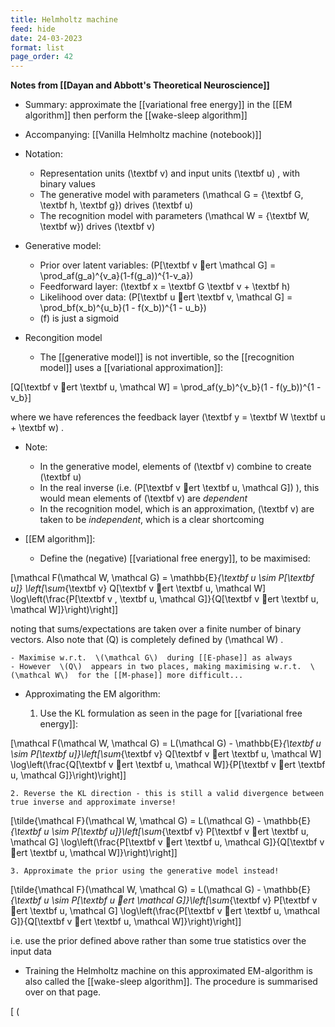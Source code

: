 ```yaml
---
title: Helmholtz machine
feed: hide
date: 24-03-2023
format: list
page_order: 42
---
```



**Notes from [[Dayan and Abbott's Theoretical Neuroscience]]**
- Summary: approximate the [[variational free energy]] in the [[EM algorithm]] then perform the [[wake-sleep algorithm]]
- Accompanying: [[Vanilla Helmholtz machine (notebook)]]

- Notation:
	- Representation units  \(\textbf v\)  and input units  \(\textbf u\) , with binary values
	- The generative model with parameters  \(\mathcal G = \{\textbf G, \textbf h, \textbf g\}\)  drives  \(\textbf u\) 
	- The recognition model with parameters  \(\mathcal W = \{\textbf W, \textbf w\}\)  drives  \(\textbf v\) 

- Generative model:
	- Prior over latent variables:  \(P[\textbf v ert \mathcal G] = \prod_af(g_a)^{v_a}(1-f(g_a))^{1-v_a}\) 
	- Feedforward layer:  \(\textbf x = \textbf G \textbf v + \textbf h\) 
	- Likelihood over data:  \(P[\textbf u ert \textbf v, \mathcal G] = \prod_bf(x_b)^{u_b}(1 - f(x_b))^{1 - u_b}\) 
	-  \(f\)  is just a sigmoid

- Recongition model
	- The [[generative model]] is not invertible, so the [[recognition model]] uses a [[variational approximation]]:

\[Q[\textbf v ert \textbf u, \mathcal W] = \prod_af(y_b)^{v_b}(1 - f(y_b))^{1 - v_b}\]

where we have references the feedback layer  \(\textbf y = \textbf W \textbf u + \textbf w\) .

- Note:
	- In the generative model, elements of  \(\textbf v\)  combine to create  \(\textbf u\) 
	- In the real inverse (i.e.  \(P[\textbf v ert \textbf u, \mathcal G]\) ), this would mean elements of  \(\textbf v\)  are *dependent*
	- In the recognition model, which is an approximation,  \(\textbf v\)  are taken to be *independent*, which is a clear shortcoming

- [[EM algorithm]]:
	- Define the (negative) [[variational free energy]], to be maximised:

\[\mathcal F(\mathcal W, \mathcal G) = \mathbb{E}_{\textbf u \sim P[\textbf u]} \left[\sum_{\textbf v} Q[\textbf v ert \textbf u, \mathcal W] \log\left(\frac{P[\textbf v , \textbf u, \mathcal G]}{Q[\textbf v ert \textbf u, \mathcal W]}\right)\right]\]

noting that sums/expectations are taken over a finite number of binary vectors. Also note that  \(Q\)  is completely defined by  \(\mathcal W\) .
	
	- Maximise w.r.t.  \(\mathcal G\)  during [[E-phase]] as always
	- However  \(Q\)  appears in two places, making maximising w.r.t.  \(\mathcal W\)  for the [[M-phase]] more difficult...

- Approximating the EM algorithm:
	
	1. Use the KL formulation as seen in the page for [[variational free energy]]: 

\[\mathcal F(\mathcal W, \mathcal G) = L(\mathcal G) - \mathbb{E}_{\textbf u \sim P[\textbf u]}\left[\sum_{\textbf v} Q[\textbf v ert \textbf u, \mathcal W] \log\left(\frac{Q[\textbf v ert \textbf u, \mathcal W]}{P[\textbf v ert \textbf u, \mathcal G]}\right)\right]\]


	2. Reverse the KL direction - this is still a valid divergence between true inverse and approximate inverse! 

\[\tilde{\mathcal F}(\mathcal W, \mathcal G) = L(\mathcal G) - \mathbb{E}_{\textbf u \sim P[\textbf u]}\left[\sum_{\textbf v} P[\textbf v ert \textbf u, \mathcal G] \log\left(\frac{P[\textbf v ert \textbf u, \mathcal G]}{Q[\textbf v ert \textbf u, \mathcal W]}\right)\right]\]


	3. Approximate the prior using the generative model instead! 

\[\tilde{\mathcal F}(\mathcal W, \mathcal G) = L(\mathcal G) - \mathbb{E}_{\textbf u \sim P[\textbf u ert \mathcal G]}\left[\sum_{\textbf v} P[\textbf v ert \textbf u, \mathcal G] \log\left(\frac{P[\textbf v ert \textbf u, \mathcal G]}{Q[\textbf v ert \textbf u, \mathcal W]}\right)\right]\]

i.e. use the prior defined above rather than some true statistics over the input data

- Training the Helmholtz machine on this approximated EM-algorithm is also called the [[wake-sleep algorithm]]. The procedure is summarised over on that page.

\[ \(